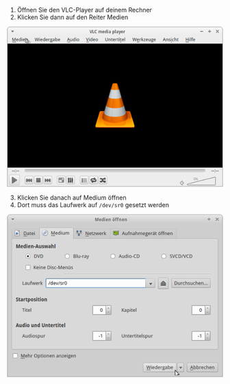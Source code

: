 1. Öffnen Sie den VLC-Player auf deinem Rechner
2. Klicken Sie dann auf den Reiter Medien

  ![Screenshot 1](content/guides/VLC/screen1.png)

3. Klicken Sie danach auf Medium öffnen
4. Dort muss das Laufwerk auf `/dev/sr0` gesetzt werden

  ![Screenshot 2](content/guides/VLC/screen2.png)

